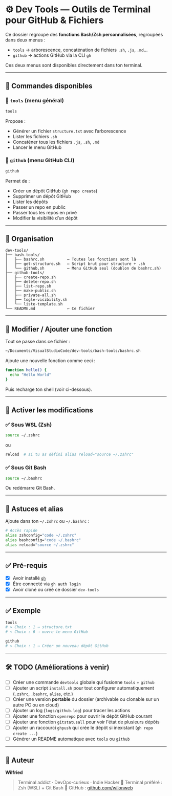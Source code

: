 # ⚙️ Dev Tools — Outils de Terminal pour GitHub & Fichiers

Ce dossier regroupe des **fonctions Bash/Zsh personnalisées**, regroupées dans deux menus :

- `tools` → arborescence, concaténation de fichiers `.sh`, `.js`, `.md`...
- `github` → actions GitHub via la CLI `gh`

Ces deux menus sont disponibles directement dans ton terminal.

---

## 🧰 Commandes disponibles

### 📁 `tools` (menu général)

```bash
tools
````

Propose :

* Générer un fichier `structure.txt` avec l’arborescence
* Lister les fichiers `.sh`
* Concaténer tous les fichiers `.js`, `.sh`, `.md`
* Lancer le menu GitHub

### 🐙 `github` (menu GitHub CLI)

```bash
github
```

Permet de :

* Créer un dépôt GitHub (`gh repo create`)
* Supprimer un dépôt GitHub
* Lister les dépôts
* Passer un repo en public
* Passer tous les repos en privé
* Modifier la visibilité d’un dépôt

---

## 📁 Organisation

```
dev-tools/
├── bash-tools/
│   ├── bashrc.sh          ← Toutes les fonctions sont là
│   ├── get-structure.sh   ← Script brut pour structure + .sh
│   └── github.sh          ← Menu GitHub seul (doublon de bashrc.sh)
├── github-tools/
│   ├── create-repo.sh
│   ├── delete-repo.sh
│   ├── list-repo.sh
│   ├── make-public.sh
│   ├── private-all.sh
│   ├── togle-visibility.sh
│   └── liste-template.sh
└── README.md              ← Ce fichier
```

---

## 🔧 Modifier / Ajouter une fonction

Tout se passe dans ce fichier :

```bash
~/Documents/VisualStudioCode/dev-tools/bash-tools/bashrc.sh
```

Ajoute une nouvelle fonction comme ceci :

```bash
function hello() {
  echo "Hello World"
}
```

Puis recharge ton shell (voir ci-dessous).

---

## 🔄 Activer les modifications

### ✅ Sous **WSL (Zsh)**

```bash
source ~/.zshrc
```

ou

```bash
reload  # si tu as défini alias reload="source ~/.zshrc"
```

### ✅ Sous **Git Bash**

```bash
source ~/.bashrc
```

Ou redémarre Git Bash.

---

## 🧠 Astuces et alias

Ajoute dans ton `~/.zshrc` ou `~/.bashrc` :

```bash
# Accès rapide
alias zshconfig="code ~/.zshrc"
alias bashconfig="code ~/.bashrc"
alias reload="source ~/.zshrc"
```

---

## ✅ Pré-requis

* [x] Avoir installé [`gh`](https://cli.github.com/)
* [x] Être connecté via `gh auth login`
* [x] Avoir cloné ou créé ce dossier `dev-tools`

---

## ✅ Exemple

```bash
tools
# ↪ Choix : 1 → structure.txt
# ↪ Choix : 6 → ouvre le menu GitHub
```

```bash
github
# ↪ Choix : 1 → Créer un nouveau dépôt GitHub
```

---

## 🛠️ TODO (Améliorations à venir)

* [ ] Créer une commande `devtools` globale qui fusionne `tools` + `github`
* [ ] Ajouter un script `install.sh` pour tout configurer automatiquement (`.zshrc`, `.bashrc`, `alias`, etc.)
* [ ] Créer une version **portable** du dossier (archivable ou clonable sur un autre PC ou en cloud)
* [ ] Ajouter un log (`logs/github.log`) pour tracer les actions
* [ ] Ajouter une fonction `openrepo` pour ouvrir le dépôt GitHub courant
* [ ] Ajouter une fonction `gitstatusall` pour voir l'état de plusieurs dépôts
* [ ] Ajouter un raccourci `ghpush` qui crée le dépôt si inexistant (`gh repo create ...`)
* [ ] Générer un README automatique avec `tools` ou `github`

---

## 👤 Auteur

**Wilfried**

> Terminal addict · DevOps-curieux · Indie Hacker
> 📍 Terminal préféré : Zsh (WSL) + Git Bash
> 🔗 GitHub : [github.com/wilonweb](https://github.com/wilonweb)

```
